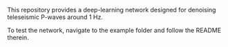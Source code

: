 This repository provides a deep-learning network designed for denoising teleseismic P-waves around 1 Hz.

To test the network, navigate to the example folder and follow the README therein.
